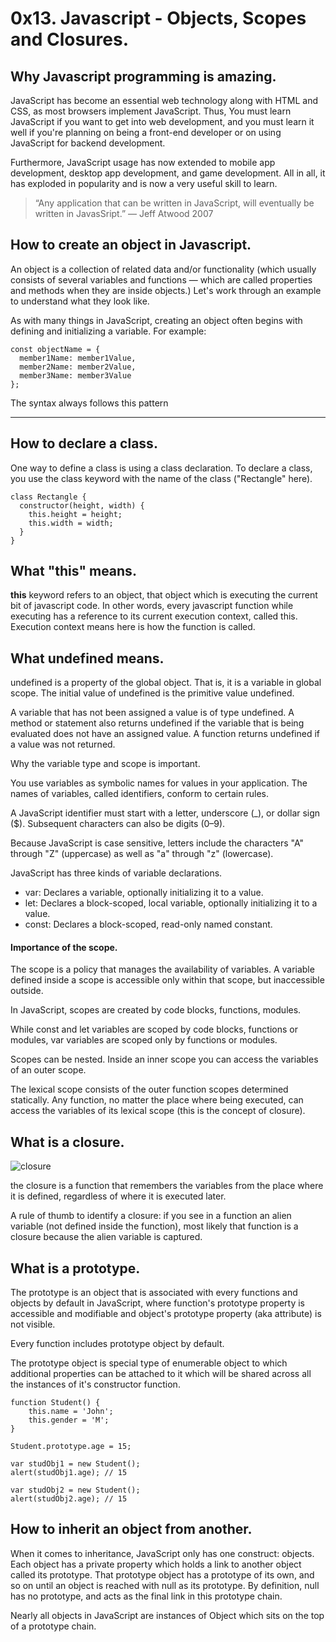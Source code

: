 # 0x13. Javascript - Objects, Scopes and Closures.

## Why Javascript programming is amazing.

JavaScript has become an essential web technology along with HTML and CSS, as most browsers implement JavaScript. Thus, You must learn JavaScript if you want to get into web development, and you must learn it well if you're planning on being a front-end developer or on using JavaScript for backend development.

Furthermore, JavaScript usage has now extended to mobile app development, desktop app development, and game development. All in all, it has exploded in popularity and is now a very useful skill to learn.

> “Any application that can be written in JavaScript, will eventually be written in JavasSript.” — Jeff Atwood 2007

## How to create an object in Javascript.

An object is a collection of related data and/or functionality (which usually consists of several variables and functions — which are called properties and methods when they are inside objects.) Let's work through an example to understand what they look like.

As with many things in JavaScript, creating an object often begins with defining and initializing a variable.
For example:
```
const objectName = {
  member1Name: member1Value,
  member2Name: member2Value,
  member3Name: member3Value
};
```

The syntax always follows this pattern
___
## How to declare a class.

One way to define a class is using a class declaration. To declare a class, you use the class keyword with the name of the class ("Rectangle" here).
```
class Rectangle {
  constructor(height, width) {
    this.height = height;
    this.width = width;
  }
}
```
## What "this" means.

**this** keyword refers to an object, that object which is executing the current bit of javascript code.
In other words, every javascript function while executing has a reference to its current execution context, called this. Execution context means here is how the function is called.

## What undefined means.

undefined is a property of the global object. That is, it is a variable in global scope. The initial value of undefined is the primitive value undefined.

A variable that has not been assigned a value is of type undefined. A method or statement also returns undefined if the variable that is being evaluated does not have an assigned value. A function returns undefined if a value was not returned.

Why the variable type and scope is important.

You use variables as symbolic names for values in your application. The names of variables, called identifiers, conform to certain rules.

A JavaScript identifier must start with a letter, underscore (_), or dollar sign ($). Subsequent characters can also be digits (0–9).

Because JavaScript is case sensitive, letters include the characters "A" through "Z" (uppercase) as well as "a" through "z" (lowercase).

JavaScript has three kinds of variable declarations.

- var: Declares a variable, optionally initializing it to a value.
- let: Declares a block-scoped, local variable, optionally initializing it to a value.
- const: Declares a block-scoped, read-only named constant.

#### Importance of the scope.

The scope is a policy that manages the availability of variables. A variable defined inside a scope is accessible only within that scope, but inaccessible outside.

In JavaScript, scopes are created by code blocks, functions, modules.

While const and let variables are scoped by code blocks, functions or modules, var variables are scoped only by functions or modules.

Scopes can be nested. Inside an inner scope you can access the variables of an outer scope.

The lexical scope consists of the outer function scopes determined statically. Any function, no matter the place where being executed, can access the variables of its lexical scope (this is the concept of closure).

## What is a closure.
![closure](https://dmitripavlutin.com/static/955adfa7435c76ac16bfaf9d7d992ac1/da8b6/javascript-closure-2.png)

the closure is a function that remembers the variables from the place where it is defined, regardless of where it is executed later.

A rule of thumb to identify a closure: if you see in a function an alien variable (not defined inside the function), most likely that function is a closure because the alien variable is captured.

## What is a prototype.

The prototype is an object that is associated with every functions and objects by default in JavaScript, where function's prototype property is accessible and modifiable and object's prototype property (aka attribute) is not visible.

Every function includes prototype object by default.

The prototype object is special type of enumerable object to which additional properties can be attached to it which will be shared across all the instances of it's constructor function.

```
function Student() {
    this.name = 'John';
    this.gender = 'M';
}

Student.prototype.age = 15;

var studObj1 = new Student();
alert(studObj1.age); // 15

var studObj2 = new Student();
alert(studObj2.age); // 15
```

## How to inherit an object from another.

When it comes to inheritance, JavaScript only has one construct: objects. Each object has a private property which holds a link to another object called its prototype. That prototype object has a prototype of its own, and so on until an object is reached with null as its prototype. By definition, null has no prototype, and acts as the final link in this prototype chain.

Nearly all objects in JavaScript are instances of Object which sits on the top of a prototype chain.